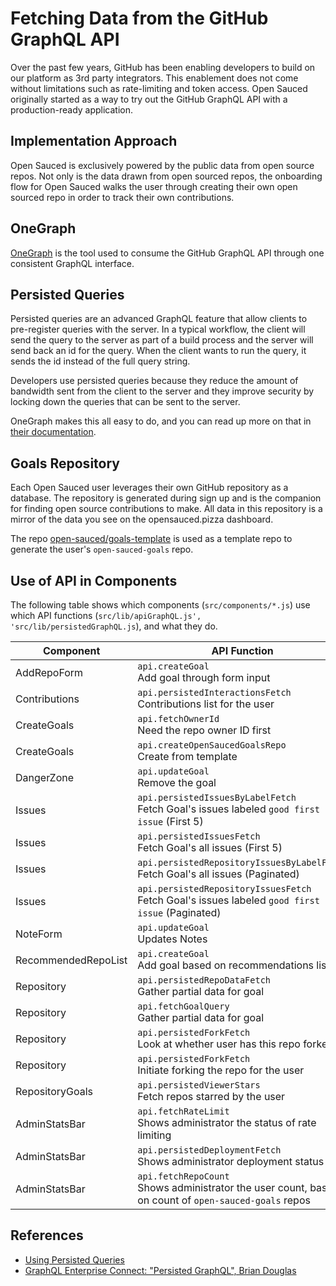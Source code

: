 # Fetching Data from the GitHub GraphQL API

Over the past few years, GitHub has been enabling developers to build on our platform as 3rd party integrators. This enablement does not come without limitations such as rate-limiting and token access. Open Sauced originally started as a way to try out the GitHub GraphQL API with a production-ready application.

## Implementation Approach

Open Sauced is exclusively powered by the public data from open source repos. Not only is the data drawn from open sourced repos, the onboarding flow for Open Sauced walks the user through creating their own open sourced repo in order to track their own contributions. 

## OneGraph

[OneGraph](https://www.onegraph.com/) is the tool used to consume the GitHub GraphQL API through one consistent GraphQL interface.

## Persisted Queries

Persisted queries are an advanced GraphQL feature that allow clients to pre-register queries with the server. In a typical workflow, the client will send the query to the server as part of a build process and the server will send back an id for the query. When the client wants to run the query, it sends the id instead of the full query string.

Developers use persisted queries because they reduce the amount of bandwidth sent from the client to the server and they improve security by locking down the queries that can be sent to the server.

OneGraph makes this all easy to do, and you can read up more on that in [their documentation](https://www.onegraph.com/docs/persisted_queries.html). 

## Goals Repository

Each Open Sauced user leverages their own GitHub repository as a database. The repository is generated during sign up and is the companion for finding open source contributions to make. All data in this repository is a mirror of the data you see on the opensauced.pizza dashboard.

The repo [open-sauced/goals-template](https://github.com/open-sauced/goals-template) is used as a template repo to generate the user's `open-sauced-goals` repo.

## Use of API in Components

The following table shows which components (`src/components/*.js`) use which API functions (`src/lib/apiGraphQL.js', 'src/lib/persistedGraphQL.js`), and what they do.

| Component | API Function | Persisted/Dynamic | Mutation |
| --- | --- | --- | --- |
| AddRepoForm | `api.createGoal`<br/>Add goal through form input | Dynamic | x |
| Contributions | `api.persistedInteractionsFetch`<br/>Contributions list for the user | Persisted | |
| CreateGoals | `api.fetchOwnerId`<br/>Need the repo owner ID first | Dynamic | |
| CreateGoals | `api.createOpenSaucedGoalsRepo`<br/>Create from template | Dynamic | x |
| DangerZone | `api.updateGoal`<br/>Remove the goal | Dynamic | x |
| Issues | `api.persistedIssuesByLabelFetch`<br/>Fetch Goal's issues labeled `good first issue` (First 5) | Persisted | |
| Issues | `api.persistedIssuesFetch`<br/>Fetch Goal's all issues (First 5) | Persisted | |
| Issues | `api.persistedRepositoryIssuesByLabelFetch`<br/>Fetch Goal's all issues (Paginated) | Persisted | |
| Issues | `api.persistedRepositoryIssuesFetch`<br/>Fetch Goal's issues labeled `good first issue` (Paginated) | Persisted | |
| NoteForm | `api.updateGoal`<br/>Updates Notes | Dynamic | x |
| RecommendedRepoList | `api.createGoal`<br/>Add goal based on recommendations list | Dynamic | x |
| Repository | `api.persistedRepoDataFetch`<br/>Gather partial data for goal | Persisted | |
| Repository | `api.fetchGoalQuery`<br/>Gather partial data for goal | Dynamic | |
| Repository | `api.persistedForkFetch`<br/>Look at whether user has this repo forked | Persisted | |
| Repository | `api.persistedForkFetch`<br/>Initiate forking the repo for the user | Persisted | |
| RepositoryGoals | `api.persistedViewerStars`<br/>Fetch repos starred by the user | Persisted | |
| AdminStatsBar | `api.fetchRateLimit`<br/>Shows administrator the status of rate limiting | Dynamic | |
| AdminStatsBar | `api.persistedDeploymentFetch`<br/>Shows administrator deployment status | Persisted | |
| AdminStatsBar | `api.fetchRepoCount`<br/>Shows administrator the user count, based on count of `open-sauced-goals` repos | Dynamic | |

## References
- [Using Persisted Queries](https://www.onegraph.com/docs/persisted_queries.html)
- [GraphQL Enterprise Connect: "Persisted GraphQL", Brian Douglas](https://www.youtube.com/watch?v=yr5kSZljBxo)

